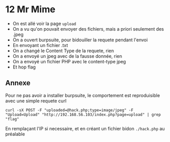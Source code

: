 # 12 Mr Mime

- On est allé voir la page `upload`
- On a vu qu'on pouvait envoyer des fichiers, mais a priori seulement des .jpeg
- On a ouvert burpsuite, pour bidouiller la requete pendant l'envoi
- En envoyant un fichier .txt
- On a changé le Content Type de la requete, rien
- On a envoyé un jpeg avec de la fausse donnée, rien
- On a envoyé un fichier PHP avec le content-type jpeg
- Et hop flag

## Annexe

Pour ne pas avoir a installer burpsuite, le comportement est reproduisible avec une simple
requete curl

```
curl -sX POST -F "uploaded=@hack.php;type=image/jpeg" -F "Upload=Upload" "http://192.168.56.103/index.php?page=upload" | grep "flag"
```

En remplaçant l'IP si necessaire, et en créant un fichier bidon `./hack.php` au préalable
